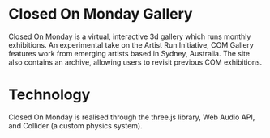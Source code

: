 # Closed On Monday Gallery
[Closed On Monday](http://closedonmondaygallery.com/) is a virtual, interactive 3d gallery which runs monthly exhibitions. An experimental take on the Artist Run Initiative, COM Gallery features work from emerging artists based in Sydney, Australia. The site also contains an archive, allowing users to revisit previous COM exhibitions.

# Technology
Closed On Monday is realised through the three.js library, Web Audio API, and Collider (a custom physics system).
